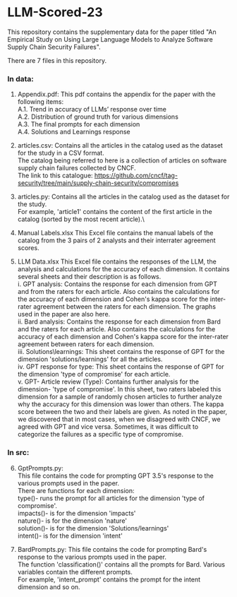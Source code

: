 # LLM-Scored-23

This repository contains the supplementary data for the paper titled "An Empirical Study on Using Large Language Models to Analyze Software Supply Chain Security Failures". 

There are 7 files in this repository. 

### In data:
1. Appendix.pdf: 
This pdf contains the appendix for the paper with the following items: \
  A.1. Trend in accuracy of LLMs’ response over time \
  A.2. Distribution of ground truth for various dimensions \
  A.3. The final prompts for each dimension \
  A.4. Solutions and Learnings response 

2. articles.csv: 
Contains all the articles in the catalog used as the dataset for the study in a CSV format.\
The catalog being referred to here is a collection of articles on software supply chain failures collected by CNCF.\
The link to this catalogue: https://github.com/cncf/tag-security/tree/main/supply-chain-security/compromises

3. articles.py:
Contains all the articles in the catalog used as the dataset for the study.\
For example, 'article1' contains the content of the first article in the catalog (sorted by the most recent article).\

4. Manual Labels.xlsx
This Excel file contains the manual labels of the catalog from the 3 pairs of 2 analysts and their interrater agreement scores.

5. LLM Data.xlsx
This Excel file contains the responses of the LLM, the analysis and calculations for the accuracy of each dimension. It contains several sheets and their description is as follows. \
  i. GPT analysis:  Contains the response for each dimension from GPT and from the raters for each article. Also contains the calculations for the accuracy of each dimension and Cohen's kappa score for the inter-rater agreement between the raters for each dimension. The graphs used in the paper are also here. \
  ii. Bard analysis: Contains the response for each dimension from Bard and the raters for each article. Also contains the calculations for the accuracy of each dimension and Cohen's kappa score for the inter-rater agreement between raters for each dimension.\
  iii. Solutions\learnings: This sheet contains the response of GPT for the dimension 'solutions/learnings' for all the articles. \
  iv. GPT response for type: This sheet contains the response of GPT for the dimension 'type of compromise' for each article. \
  v. GPT- Article review (Type): Contains further analysis for the dimension- 'type of compromise'. In this sheet, two raters labeled this dimension for a sample of randomly chosen articles to further analyze why the accuracy for this dimension was lower than others. The kappa score between the two and their labels are given. As noted in the paper, we discovered that in most cases, when we disagreed with CNCF, we agreed with GPT and vice versa. Sometimes, it was difficult to categorize the failures as a specific type of compromise.  

### In src:
6. GptPrompts.py:                                                                       
This file contains the code for prompting GPT 3.5's response to the various prompts used in the paper.\
There are functions for each dimension:\
type()- runs the prompt for all articles for the dimension 'type of compromise'. \
impacts()- is for the dimension 'impacts'\
nature()- is for the dimension 'nature'\
solution()- is for the dimension 'Solutions/learnings'\
intent()- is for the dimension 'intent'

7. BardPrompts.py:
This file contains the code for prompting Bard's response to the various prompts used in the paper.\
The function 'classification()' contains all the prompts for Bard. Various variables contain the different prompts.\
For example, 'intent_prompt' contains the prompt for the intent dimension and so on. 
